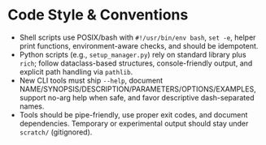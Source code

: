 # Code Style & Conventions
- Shell scripts use POSIX/bash with `#!/usr/bin/env bash`, `set -e`, helper print functions, environment-aware checks, and should be idempotent.
- Python scripts (e.g., `setup_manager.py`) rely on standard library plus `rich`; follow dataclass-based structures, console-friendly output, and explicit path handling via `pathlib`.
- New CLI tools must ship `--help`, document NAME/SYNOPSIS/DESCRIPTION/PARAMETERS/OPTIONS/EXAMPLES, support no-arg help when safe, and favor descriptive dash-separated names.
- Tools should be pipe-friendly, use proper exit codes, and document dependencies. Temporary or experimental output should stay under `scratch/` (gitignored).